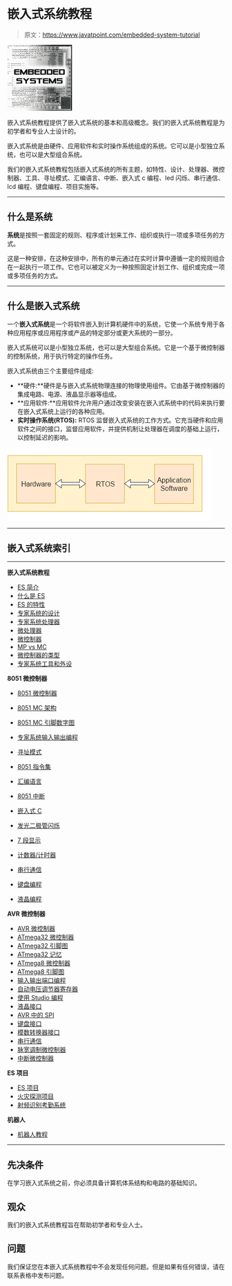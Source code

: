# 嵌入式系统教程

> 原文：<https://www.javatpoint.com/embedded-system-tutorial>

![Embedded System](img/1ed3dd38839da9493240ded7631a01ed.png)

嵌入式系统教程提供了嵌入式系统的基本和高级概念。我们的嵌入式系统教程是为初学者和专业人士设计的。

嵌入式系统是由硬件、应用软件和实时操作系统组成的系统。它可以是小型独立系统，也可以是大型组合系统。

我们的嵌入式系统教程包括嵌入式系统的所有主题，如特性、设计、处理器、微控制器、工具、寻址模式、汇编语言、中断、嵌入式 c 编程、led 闪烁、串行通信、lcd 编程、键盘编程、项目实施等。

* * *

## 什么是系统

**系统**是按照一套固定的规则、程序或计划来工作、组织或执行一项或多项任务的方式。

这是一种安排，在这种安排中，所有的单元通过在实时计算中遵循一定的规则组合在一起执行一项工作。它也可以被定义为一种按照固定计划工作、组织或完成一项或多项任务的方式。

* * *

## 什么是嵌入式系统

一个**嵌入式系统**是一个将软件嵌入到计算机硬件中的系统，它使一个系统专用于各种应用程序或应用程序或产品的特定部分或更大系统的一部分。

嵌入式系统可以是小型独立系统，也可以是大型组合系统。它是一个基于微控制器的控制系统，用于执行特定的操作任务。

嵌入式系统由三个主要组件组成:

*   **硬件:**硬件是与嵌入式系统物理连接的物理使用组件。它由基于微控制器的集成电路、电源、液晶显示器等组成。
*   **应用软件:**应用软件允许用户通过改变安装在嵌入式系统中的代码来执行要在嵌入式系统上运行的各种应用。
*   **实时操作系统(RTOS):** RTOS 监督嵌入式系统的工作方式。它充当硬件和应用软件之间的接口，监督应用软件，并提供机制让处理器在调度的基础上运行，以控制延迟的影响。

![What is ES](img/c2d2dcdb24b73a8d37548a499a5102bd.png)

* * *

## 嵌入式系统索引

* * *

**嵌入式系统教程**

*   [ES 简介](embedded-system-tutorial)
*   [什么是 ES](what-is-embedded-system)
*   [ES 的特性](characteristics-of-embedded-system)
*   [专家系统的设计](designing-of-an-embedded-system)
*   [专家系统处理器](embedded-system-processors)
*   [微处理器](microprocessor)
*   [微控制器](microcontroller)
*   [MP vs MC](microprocessor-vs-microcontroller)
*   [微控制器的类型](types-of-microcontroller)
*   [专家系统工具和外设](embedded-system-tools-and-peripherals)

**8051 微控制器**

*   [8051 微控制器](embedded-system-8051-microcontroller)
*   [8051 MC 架构](embedded-system-8051-microcontroller-architecture)
*   [8051 MC 引脚数字图](embedded-system-8051-microcontroller-pin-diagram)
*   [专家系统输入输出编程](embedded-system-input-output-programming)
*   [寻址模式](embedded-system-addressing-modes)

*   [8051 指令集](embedded-system-8051-instruction-set)
*   [汇编语言](embedded-system-assembly-language)
*   [8051 中断](embedded-system-interrupts-in-8051-microcontroller)
*   [嵌入式 C](embedded-system-c-programming)
*   [发光二极管闪烁](embedded-system-led-blinking)
*   [7 段显示](embedded-system-7-segment-display)
*   [计数器/计时器](embedded-system-counter-timer)
*   [串行通信](embedded-system-serial-communication)
*   [键盘编程](embedded-system-keypad-programming)
*   [液晶编程](embedded-system-lcd-programmming)

**AVR 微控制器**

*   [AVR 微控制器](what-is-avr-microcontroller)
*   [ATmega32 微控制器](atmega32-avr-microcontroller)
*   [ATmega32 引脚图](atmega32-pin-diagram)
*   [ATmega32 记忆](atmega32-memories)
*   [ATmega8 微控制器](atmega8-avr-microcontroller)
*   [ATmega8 引脚图](atmega8-pin-diagram)
*   [输入输出端口编程](avr-input-output-port-programming)
*   [自动电压调节器寄存器](avr-registers)
*   [使用 Studio 编程](programming-avr-studio)
*   [液晶接口](lcd-interfacing-avr)
*   [AVR 中的 SPI](spi-in-avr-microcontroller)
*   [键盘接口](keyboard-interfacing-with-avr)
*   [模数转换器接口](adc-interfacing-avr)
*   [串行通信](avr-uart-serial-communication)
*   [脉宽调制微控制器](pwm-avr-microcontroller)
*   [中断微控制器](interrupts-avr-microcontroller)

**ES 项目**

*   [ES 项目](embedded-system-projects)
*   [火灾探测项目](embedded-system-project-fire-detection-and-control-system)
*   [射频识别考勤系统](embedded-system-project-rfid-based-attendance-system)

**机器人**

*   [机器人教程](robotics-tutorial)

* * *

## 先决条件

在学习嵌入式系统之前，你必须具备计算机体系结构和电路的基础知识。

## 观众

我们的嵌入式系统教程旨在帮助初学者和专业人士。

## 问题

我们保证您在本嵌入式系统教程中不会发现任何问题。但是如果有任何错误，请在联系表格中发布问题。